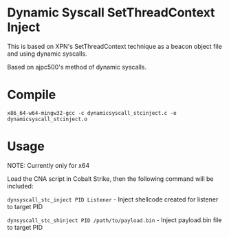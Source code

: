 # Dynamic Syscall SetThreadContext Inject 

This is based on XPN's SetThreadContext technique as a beacon object file and using dynamic syscalls.

Based on ajpc500's method of dynamic syscalls.

# Compile
`x86_64-w64-mingw32-gcc -c dynamicsyscall_stcinject.c -o dynamicsyscall_stcinject.o`

# Usage

NOTE: Currently only for x64

Load the CNA script in Cobalt Strike, then the following command will be included:

`dynsyscall_stc_inject PID Listener` - Inject shellcode created for listener to target PID

`dynsyscall_stc_shinject PID /path/to/payload.bin` - Inject payload.bin file to target PID
